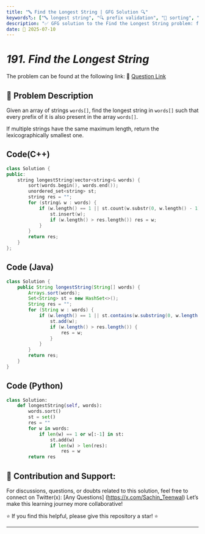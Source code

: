 ```yaml
---
title: "🔤 Find the Longest String | GFG Solution 🔍"
keywords🏷️: ["🔤 longest string", "🔍 prefix validation", "📍 sorting", "📈 hash set", "📘 GFG", "🏁 competitive programming", "📚 DSA"]
description: "✅ GFG solution to the Find the Longest String problem: find the longest string where every prefix exists in the array using efficient prefix validation technique. 🚀"
date: 📅 2025-07-10
---
```


# *191. Find the Longest String*

The problem can be found at the following link: 🔗 [Question Link](https://www.geeksforgeeks.org/problems/find-the-longest-string--170645/1)

## **🧩 Problem Description**

Given an array of strings `words[]`, find the longest string in `words[]` such that every prefix of it is also present in the array `words[]`.

If multiple strings have the same maximum length, return the lexicographically smallest one.


## Code(C++)
```cpp
class Solution {
public:
    string longestString(vector<string>& words) {
        sort(words.begin(), words.end());
        unordered_set<string> st;
        string res = "";
        for (string& w : words) {
            if (w.length() == 1 || st.count(w.substr(0, w.length() - 1))) {
                st.insert(w);
                if (w.length() > res.length()) res = w;
            }
        }
        return res;
    }
};
```

## Code (Java)

```java
class Solution {
    public String longestString(String[] words) {
        Arrays.sort(words);
        Set<String> st = new HashSet<>();
        String res = "";
        for (String w : words) {
            if (w.length() == 1 || st.contains(w.substring(0, w.length() - 1))) {
                st.add(w);
                if (w.length() > res.length()) {
                    res = w;
                }
            }
        }
        return res;
    }
}
```

## Code (Python)

```python
class Solution:
    def longestString(self, words):
        words.sort()
        st = set()
        res = ""
        for w in words:
            if len(w) == 1 or w[:-1] in st:
                st.add(w)
                if len(w) > len(res):
                    res = w
        return res
```



## 🎯 **Contribution and Support:**

For discussions, questions, or doubts related to this solution, feel free to connect on Twitter(x): [Any Questions] (https://x.com/Sachin_Teenwal) Let’s make this learning journey more collaborative!

⭐ If you find this helpful, please give this repository a star! ⭐

---
